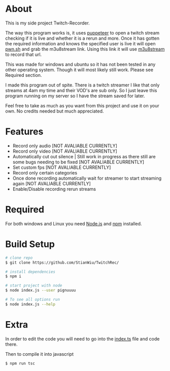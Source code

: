 # About

This is my side project Twitch-Recorder.

The way this program works is, it uses [puppeteer](https://github.com/puppeteer/puppeteer) to open a twitch stream checking if it is live and whether it is a rerun and more. Once it has gotten the required information and knows the specified user is live it will open [pwn.sh](https://pwn.sh/tools/getstream.html) and grab the m3u8stream link. Using this link it will use [m3u8stream](https://www.npmjs.com/package/m3u8stream) to record that url.

This was made for windows and ubuntu so it has not been tested in any other operating system. Though it will most likely still work. Please see Required section.

I made this program out of spite. There is a twitch streamer I like that only streams at 4am my time and their VOD's are sub only. So I just leave this program running on my server so I have the stream saved for later.

Feel free to take as much as you want from this project and use it on your own. No credits needed but much appreciated.

# Features

- Record only audio [NOT AVALIABLE CURRENTLY]
- Record only video [NOT AVALIABLE CURRENTLY]
- Automatically cut out silence | Still work in progress as there still are some bugs needing to be fixed [NOT AVALIABLE CURRENTLY]
- Set custom fps [NOT AVALIABLE CURRENTLY]
- Record only certain categories
- Once done recording automatically wait for streamer to start streaming again [NOT AVALIABLE CURRENTLY]
- Enable/Disable recording rerun streams

# Required

For both windows and Linux you need [Node.js](https://nodejs.org/) and [npm](https://nodejs.org/) installed.

# Build Setup

```bash
# clone repo
$ git clone https://github.com/StianWiu/TwitchRec/

# install dependencies
$ npm i

# start project with node
$ node index.js --user pignuuuu

# To see all options run
$ node index.js --help
```

# Extra

In order to edit the code you will need to go into the [index.ts](https://github.com/Pignuuu/twitch-recorder/blob/main/index.ts) file and code there.

Then to compile it into javascript

```bash
$ npm run tsc
```
